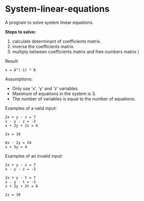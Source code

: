 # System-linear-equations
A program to solve system linear equations.

**Steps to solve:**
1. calculate determinant of coefficients matrix.
2. inverse the coefficients matrix.
3. multiply between coefficients matrix and free numbers matrix.\

Result:
```
x = A^(-1) * B
```

Assumptions:
* Only use 'x', 'y' and 'z' variables.
* Maximum of equations in the system is 3.
* The number of variables is equal to the number of equations.

Examples of a valid input:
```
2x + y - z = 7
x - y - z = -3
x + 2y + 2z = 6
```
```
2x = 10
```
```
6x - 2y = 24
x + 5y = 4
```

Examples of an invalid input:
```
2x + y - z = 7
x - y - z = -3
```
```
2x + y - t = 7
x - y - t = -3
x + 2y + 2t = 6
```
```
2z = 10
```